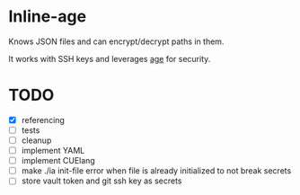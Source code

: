 # Inline-age

Knows JSON files and can encrypt/decrypt paths in them.

It works with SSH keys and leverages [age](https://github.com/FiloSottile/age) for security.

# TODO

- [x] referencing
- [ ] tests
- [ ] cleanup
- [ ] implement YAML
- [ ] implement CUElang
- [ ] make ./ia init-file error when file is already initialized to not break secrets
- [ ] store vault token and git ssh key as secrets
